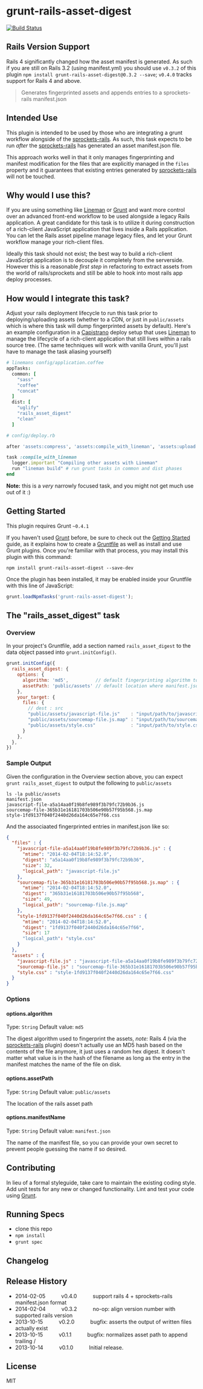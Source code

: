 # grunt-rails-asset-digest

[![Build Status](https://travis-ci.org/davemo/grunt-rails-asset-digest.png?branch=master)](https://travis-ci.org/davemo/grunt-rails-asset-digest)


## Rails Version Support

Rails 4 significantly changed how the asset manifest is generated. As such if you are still on Rails 3.2 (using manifest.yml) you should use `v0.3.2` of this plugin `npm install grunt-rails-asset-digest@0.3.2 --save`; `v0.4.0` tracks support for Rails 4 and above.

> Generates fingerprinted assets and appends entries to a sprockets-rails manifest.json

## Intended Use

This plugin is intended to be used by those who are integrating a grunt workflow alongside of the [sprockets-rails](https://github.com/rails/sprockets-rails). As such, this task expects to be run _after_ the [sprockets-rails](https://github.com/rails/sprockets-rails) has generated an asset manifest.json file.

This approach works well in that it only manages fingerprinting and manifest modification for the files that are explicitly managed in the `files` property and it guarantees that existing entries generated by [sprockets-rails](https://github.com/rails/sprockets-rails) will not be touched.

## Why would I use this?

If you are using something like [Lineman](http://www.linemanjs.com) or [Grunt](http://www.gruntjs.com) and want more control over an advanced front-end workflow to be used alongside a legacy Rails application. A great candidate for this task is to utilize it during construction of a rich-client JavaScript application that lives inside a Rails application. You can let the Rails asset pipeline manage legacy files, and let your Grunt workflow manage your rich-client files.

Ideally this task should not exist; the best way to build a rich-client JavaScript application is to decouple it completely from the serverside. However this is a reasonable _first step_ in refactoring to extract assets from the world of rails/sprockets and still be able to hook into most rails app deploy processes.

## How would I integrate this task?

Adjust your rails deployment lifecycle to run this task prior to deploying/uploading assets (whether to a CDN, or just in `public/assets` which is where this task will dump fingerprinted assets by default). Here's an example configuration in a [Capistrano](https://github.com/capistrano/capistrano) deploy setup that uses [Lineman](http://www.linemanjs.com) to manage the lifecycle of a rich-client application that still lives within a rails source tree. (The same techniques will work with vanilla Grunt, you'll just have to manage the task aliasing yourself)

```coffeescript
# linemans config/application.coffee
appTasks:
  common: [
    "sass"
    "coffee"
    "concat"
  ]
  dist: [
    "uglify"
    "rails_asset_digest"
    "clean"
  ]
```

```ruby
# config/deploy.rb

after 'assets:compress', 'assets:compile_with_lineman', 'assets:upload'

task :compile_with_lineman
  logger.important "Compiling other assets with Lineman"
  run "lineman build" # run grunt tasks in common and dist phases
end
```

**Note:** this is a _very_ narrowly focused task, and you might not get much use out of it :)

## Getting Started
This plugin requires Grunt `~0.4.1`

If you haven't used [Grunt](http://gruntjs.com/) before, be sure to check out the [Getting Started](http://gruntjs.com/getting-started) guide, as it explains how to create a [Gruntfile](http://gruntjs.com/sample-gruntfile) as well as install and use Grunt plugins. Once you're familiar with that process, you may install this plugin with this command:

```shell
npm install grunt-rails-asset-digest --save-dev
```

Once the plugin has been installed, it may be enabled inside your Gruntfile with this line of JavaScript:

```js
grunt.loadNpmTasks('grunt-rails-asset-digest');
```

## The "rails_asset_digest" task

### Overview
In your project's Gruntfile, add a section named `rails_asset_digest` to the data object passed into `grunt.initConfig()`.

```js
grunt.initConfig({
  rails_asset_digest: {
    options: {
      algorithm: 'md5',          // default fingerprinting algorithm to use
      assetPath: 'public/assets' // default location where manifest.json lives
    },
    your_target: {
      files: {
        // dest : src
        "public/assets/javascript-file.js"    : "input/path/to/javascript-file.js",
        "public/assets/sourcemap-file.js.map" : "input/path/to/sourcemap-file.js.map",
        "public/assets/style.css"             : "input/path/to/style.css"
      }
    },
  },
})
```

### Sample Output

Given the configuration in the Overview section above, you can expect `grunt rails_asset_digest` to output the following to `public/assets`

```shell
ls -la public/assets
manifest.json
javascript-file-a5a14aa0f19b8fe989f3b79fc72b9b36.js
sourcemap-file-365b31e16181703b506e90b57f95b568.js.map
style-1fd9137f040f2440d26da164c65e7f66.css
```

And the associaated fingerprinted entries in manifest.json like so:

```json
{
  "files" : {
    "javascript-file-a5a14aa0f19b8fe989f3b79fc72b9b36.js" : {
      "mtime": "2014-02-04T18:14:52.0",
      "digest": "a5a14aa0f19b8fe989f3b79fc72b9b36",
      "size": 32,
      "logical_path": "javascript-file.js"
    },
    "sourcemap-file-365b31e16181703b506e90b57f95b568.js.map" : {
      "mtime": "2014-02-04T18:14:52.0",
      "digest": "365b31e16181703b506e90b57f95b568",
      "size": 49,
      "logical_path": "sourcemap-file.js.map"
    },
    "style-1fd9137f040f2440d26da164c65e7f66.css" : {
      "mtime": "2014-02-04T18:14:52.0",
      "digest": "1fd9137f040f2440d26da164c65e7f66",
      "size": 17
      "logical_path": "style.css"
    }
  },
  "assets" : {
    "javascript-file.js" : "javascript-file-a5a14aa0f19b8fe989f3b79fc72b9b36.js",
    "sourcemap-file.js" : "sourcemap-file-365b31e16181703b506e90b57f95b568.js.map",
    "style.css" : "style-1fd9137f040f2440d26da164c65e7f66.css"
  }
}
```

### Options

#### options.algorithm
Type: `String`
Default value: `md5`

The digest algorithm used to fingerprint the assets, *note:* Rails 4 (via the [sprockets-rails](https://github.com/rails/sprockets-rails) plugin) doesn't actually use an MD5 hash based on the contents of the file anymore, it just uses a random hex digest. It doesn't matter what value is in the hash of the filename as long as the entry in the manifest matches the name of the file on disk.

#### options.assetPath
Type: `String`
Default value: `public/assets`

The location of the rails asset path

#### options.manifestName
Type: `String`
Default value: `manifest.json`

The name of the manifest file, so you can provide your own secret to prevent people guessing the name if so desired.

## Contributing
In lieu of a formal styleguide, take care to maintain the existing coding style. Add unit tests for any new or changed functionality. Lint and test your code using [Grunt](http://gruntjs.com/).

## Running Specs

* clone this repo
* `npm install`
* `grunt spec`

## Changelog

## Release History

 * 2014-02-05   v0.4.0   support rails 4 + sprockets-rails manifest.json format
 * 2014-02-04   v0.3.2   no-op: align version number with supported rails version
 * 2013-10-15   v0.2.0   bugfix: asserts the output of written files actually exist
 * 2013-10-15   v0.1.1   bugfix: normalizes asset path to append trailing /
 * 2013-10-14   v0.1.0   Initial release.

## License

MIT
